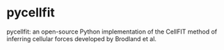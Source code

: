 # pycellfit
pycellfit: an open-source Python implementation of the CellFIT method of inferring cellular forces developed by Brodland et al.
